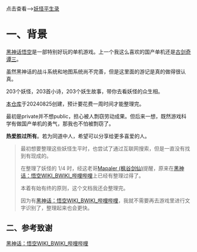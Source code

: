 点击查看-->[妖怪平生录](https://github.com/meethigher/black-wukong-youji/blob/master/%E9%BB%91%E7%A5%9E%E8%AF%9D%E6%82%9F%E7%A9%BA%E5%A6%96%E6%80%AA%E5%B9%B3%E7%94%9F%E5%BD%95.md)

# 一、背景

[黑神话悟空](https://heishenhua.com/)是一部特别好玩的单机游戏。上一个我这么喜欢的国产单机还是[古剑奇谭三](https://gjqt3.wangyuan.com/)。

虽然黑神话的战斗系统和地图系统尚不完善，但是这里面的游记是真的做得很认真。

203个妖怪，203首小诗，203个妖生故事，带你去看妖怪的众生相。

[本仓库](https://github.com/meethigher/black-wukong-youji)于20240825创建，预计要花费一周时间才能整理完。

最初是private并不想public，担心被人剽窃劳动成果。但后来一想，既然游戏科学有做国产单机的勇气，那我也不怕被剽窃了。

**热爱胜过所有**。若为同道中人，希望可以分享给更多喜爱的人。

> 最初想要整理这些妖怪生平时，也尝试了通过互联网搜索，但是一直没有找到有现成的。
>
> 在整理了妖怪的 1/4 时，经这老哥[Mapaler (枫谷剑仙)](https://github.com/Mapaler)提醒，原来在[黑神话：悟空WIKI_BWIKI_哔哩哔哩](https://wiki.biligame.com/wukong/首页)上已经有整理过得了。
>
> 本着有始有终的原则，这个文档我还会整理完。
>
> 因为有[黑神话：悟空WIKI_BWIKI_哔哩哔哩](https://wiki.biligame.com/wukong/首页)，我就不需要再去游戏里进行文字识别了，整理起来也会更快。

## 二、参考致谢

[黑神话：悟空WIKI_BWIKI_哔哩哔哩](https://wiki.biligame.com/wukong/首页)
